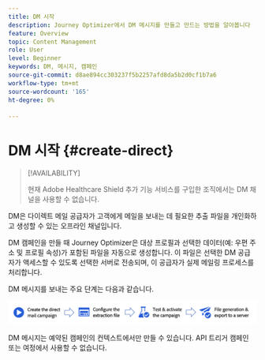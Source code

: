 ```yaml
---
title: DM 시작
description: Journey Optimizer에서 DM 메시지를 만들고 만드는 방법을 알아봅니다
feature: Overview
topic: Content Management
role: User
level: Beginner
keywords: DM, 메시지, 캠페인
source-git-commit: d8ae894cc303237f5b2257afd8da5b2d0cf1b7a6
workflow-type: tm+mt
source-wordcount: '165'
ht-degree: 0%

---
```


# DM 시작 {#create-direct}

>[!AVAILABILITY]
>
>현재 Adobe Healthcare Shield 추가 기능 서비스를 구입한 조직에서는 DM 채널을 사용할 수 없습니다.
>

DM은 다이렉트 메일 공급자가 고객에게 메일을 보내는 데 필요한 추출 파일을 개인화하고 생성할 수 있는 오프라인 채널입니다.

DM 캠페인을 만들 때 Journey Optimizer은 대상 프로필과 선택한 데이터(예: 우편 주소 및 프로필 속성)가 포함된 파일을 자동으로 생성합니다. 이 파일은 선택한 DM 공급자가 액세스할 수 있도록 선택한 서버로 전송되며, 이 공급자가 실제 메일링 프로세스를 처리합니다.

DM 메시지를 보내는 주요 단계는 다음과 같습니다.

![](assets/dm-creation-process.png)

DM 메시지는 예약된 캠페인의 컨텍스트에서만 만들 수 있습니다. API 트리거 캠페인 또는 여정에서 사용할 수 없습니다.


